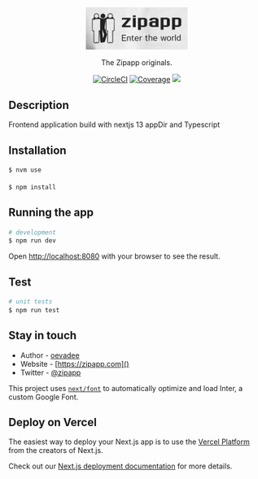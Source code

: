 <p align="center">
  <img src="./public/logo.png" width="200" alt="Zipapp Logo" />
</p>

  <p align="center">The Zipapp originals.</p>
    <p align="center">
<a href="https://circleci.com/gh/nestjs/nest" target="_blank"><img src="https://img.shields.io/circleci/build/github/nestjs/nest/master" alt="CircleCI" /></a>
<a href="https://coveralls.io/github/nestjs/nest?branch=master" target="_blank"><img src="https://coveralls.io/repos/github/nestjs/nest/badge.svg?branch=master#9" alt="Coverage" /></a>
<a href="" target="_blank"><img src="https://img.shields.io/twitter/follow/nestframework.svg?style=social&label=Follow"></a>

</p>

## Description

Frontend application build with nextjs 13 appDir and Typescript

## Installation

```bash
$ nvm use

$ npm install
```

## Running the app

```bash
# development
$ npm run dev
```

Open [http://localhost:8080](http://localhost:8080) with your browser to see the result.

## Test

```bash
# unit tests
$ npm run test
```

## Stay in touch

- Author - [oevadee](https://github.com/oevadee)
- Website - [https://zipapp.com]()
- Twitter - [@zipapp]()

This project uses [`next/font`](https://nextjs.org/docs/basic-features/font-optimization) to automatically optimize and load Inter, a custom Google Font.

## Deploy on Vercel

The easiest way to deploy your Next.js app is to use the [Vercel Platform](https://vercel.com/new?utm_medium=default-template&filter=next.js&utm_source=create-next-app&utm_campaign=create-next-app-readme) from the creators of Next.js.

Check out our [Next.js deployment documentation](https://nextjs.org/docs/deployment) for more details.
